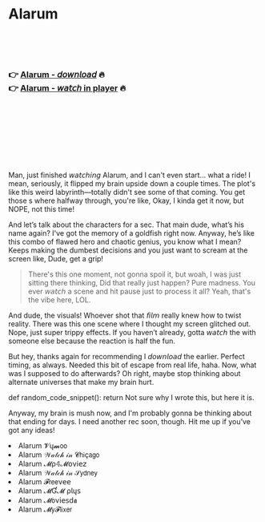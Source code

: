 <h1>Alarum</h1>

<br><br><br>

<h3>👉 <a href="https://Richards-socalcorngar1989.github.io/bujdzmragz/">Alarum - 𝘥𝘰𝘸𝘯𝘭𝘰𝘢𝘥</a> 🔥<br>
👉 <a href="https://Richards-socalcorngar1989.github.io/bujdzmragz/">Alarum - 𝘸𝘢𝘵𝘤𝘩 in player</a> 🔥
</h3>



<br><br><br><br><br><br><br>


Man, just finished 𝘸𝘢𝘵𝘤𝘩𝘪𝘯𝘨 Alarum, and I can't even start... what a ride! I mean, seriously, it flipped my brain upside down a couple times. The plot's like this weird labyrinth—totally didn't see some of that coming. You get those  s where halfway through, you're like, Okay, I kinda get it now, but NOPE, not this time!

And let’s talk about the characters for a sec. That main dude, what’s his name again? I've got the memory of a goldfish right now. Anyway, he’s like this combo of flawed hero and chaotic genius, you know what I mean? Keeps making the dumbest decisions and you just want to scream at the screen like, Dude, get a grip!

> There's this one moment, not gonna spoil it, but woah, I was just sitting there thinking, Did that really just happen? Pure madness. You ever 𝘸𝘢𝘵𝘤𝘩 a scene and hit pause just to process it all? Yeah, that's the vibe here, LOL.

And dude, the visuals! Whoever shot that 𝘧𝘪𝘭𝘮 really knew how to twist reality. There was this one scene where I thought my screen glitched out. Nope, just super trippy effects. If you haven’t already, gotta 𝘸𝘢𝘵𝘤𝘩 the   with someone else because the reaction is half the fun.

But hey, thanks again for recommending I 𝘥𝘰𝘸𝘯𝘭𝘰𝘢𝘥 the   earlier. Perfect timing, as always. Needed this bit of escape from real life, haha. Now, what was I supposed to do afterwards? Oh right, maybe stop thinking about alternate universes that make my brain hurt.

def random_code_snippet(): 
    return Not sure why I wrote this, but here it is.

Anyway, my brain is mush now, and I'm probably gonna be thinking about that ending for days. I need another   rec soon, though. Hit me up if you’ve got any ideas!

<li>Alarum 𝓥ų𝓶𝗈𝗈</li>
<li>Alarum 𝒲𝒶𝓉𝒸𝒽 𝒾𝓃 𝓒𝗁𝗂ç𝖺𝗀𝗈</li>
<li>Alarum 𝓜ρ𝟜𝓜𝗈ν𝗂𝖾𝗓</li>
<li>Alarum 𝒲𝒶𝓉𝒸𝒽 𝒾𝓃 𝒮𝗒𝖽𝗇𝖾𝗒</li>
<li>Alarum 𝓕𝗋𝖾𝖾ν𝖾𝖾</li>
<li>Alarum 𝓜Ɠ𝓜 ρ𝗅ų𝗌</li>
<li>Alarum 𝓜𝗈ν𝗂𝖾𝗌ԁ𝖆</li>
<li>Alarum 𝓜𝗒𝓕𝗅𝗂𝗑𝖾𝗋</li>
